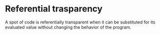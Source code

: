 # Referential trasparency
A spot of code is referentially transparent when it can be substituted for its evaluated value without changing the behavior of the program.
